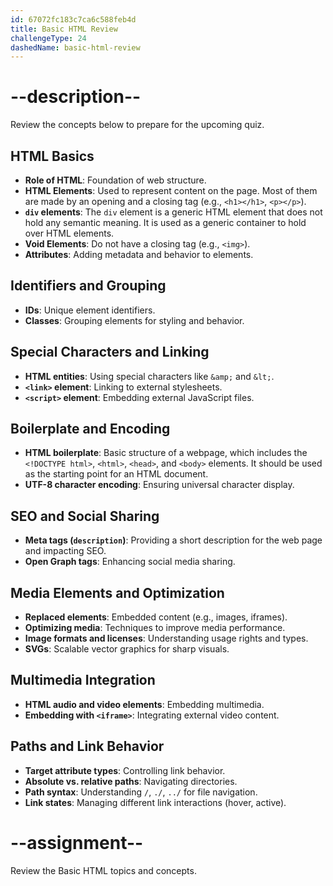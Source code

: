 ```yaml
---
id: 67072fc183c7ca6c588feb4d
title: Basic HTML Review
challengeType: 24
dashedName: basic-html-review
---
```


# --description--

Review the concepts below to prepare for the upcoming quiz.

## HTML Basics

- **Role of HTML**: Foundation of web structure.
- **HTML Elements**: Used to represent content on the page. Most of them are made by an opening and a closing tag (e.g., `<h1></h1>`, `<p></p>`).
- **`div` elements**: The `div` element is a generic HTML element that does not hold any semantic meaning. It is used as a generic container to hold over HTML elements.
- **Void Elements**: Do not have a closing tag (e.g., `<img>`).
- **Attributes**: Adding metadata and behavior to elements.

## Identifiers and Grouping

- **IDs**: Unique element identifiers.
- **Classes**: Grouping elements for styling and behavior.

## Special Characters and Linking

- **HTML entities**: Using special characters like `&amp;` and `&lt;`.
- **`<link>` element**: Linking to external stylesheets.
- **`<script>` element**: Embedding external JavaScript files.

## Boilerplate and Encoding

- **HTML boilerplate**: Basic structure of a webpage, which includes the `<!DOCTYPE html>`, `<html>`, `<head>`, and `<body>` elements. It should be used as the starting point for an HTML document.
- **UTF-8 character encoding**: Ensuring universal character display.

## SEO and Social Sharing

- **Meta tags (`description`)**: Providing a short description for the web page and impacting SEO.
- **Open Graph tags**: Enhancing social media sharing.

## Media Elements and Optimization

- **Replaced elements**: Embedded content (e.g., images, iframes).
- **Optimizing media**: Techniques to improve media performance.
- **Image formats and licenses**: Understanding usage rights and types.
- **SVGs**: Scalable vector graphics for sharp visuals.

## Multimedia Integration

- **HTML audio and video elements**: Embedding multimedia.
- **Embedding with `<iframe>`**: Integrating external video content.

## Paths and Link Behavior

- **Target attribute types**: Controlling link behavior.
- **Absolute vs. relative paths**: Navigating directories.
- **Path syntax**: Understanding `/`, `./`, `../` for file navigation.
- **Link states**: Managing different link interactions (hover, active).

# --assignment--

Review the Basic HTML topics and concepts.
